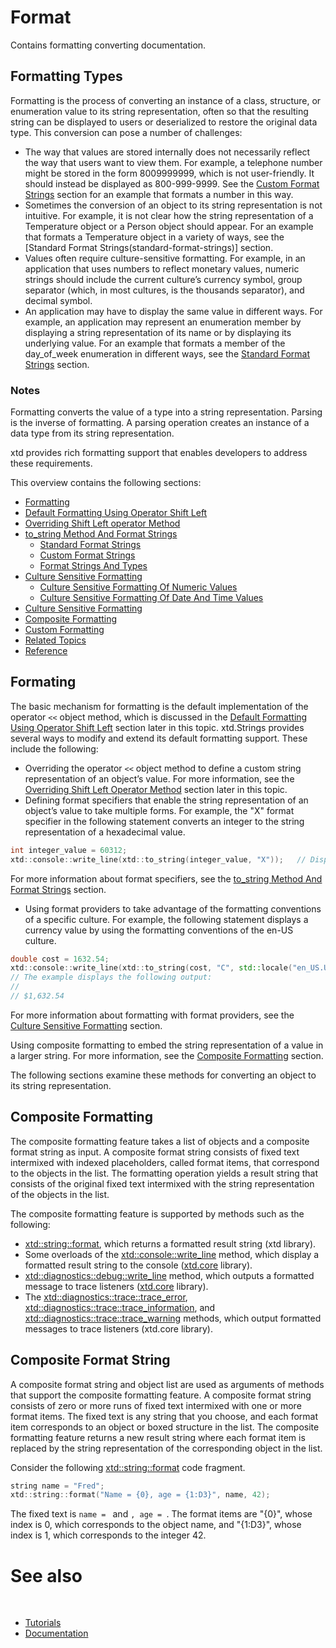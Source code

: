 # Format

Contains formatting converting documentation.

## Formatting Types

Formatting is the process of converting an instance of a class, structure, or enumeration value to its string representation, often so that the resulting string can be displayed to users or deserialized to restore the original data type. This conversion can pose a number of challenges:

* The way that values are stored internally does not necessarily reflect the way that users want to view them. For example, a telephone number might be stored in the form 8009999999, which is not user-friendly. It should instead be displayed as 800-999-9999. See the [Custom Format Strings](#custom-format-strings) section for an example that formats a number in this way.
* Sometimes the conversion of an object to its string representation is not intuitive. For example, it is not clear how the string representation of a Temperature object or a Person object should appear. For an example that formats a Temperature object in a variety of ways, see the [Standard Format Strings(standard-format-strings)] section.
* Values often require culture-sensitive formatting. For example, in an application that uses numbers to reflect monetary values, numeric strings should include the current culture’s currency symbol, group separator (which, in most cultures, is the thousands separator), and decimal symbol.
* An application may have to display the same value in different ways. For example, an application may represent an enumeration member by displaying a string representation of its name or by displaying its underlying value. For an example that formats a member of the day_of_week enumeration in different ways, see the [Standard Format Strings](#standard-format-strings) section.

### Notes

Formatting converts the value of a type into a string representation. Parsing is the inverse of formatting. A parsing operation creates an instance of a data type from its string representation.


xtd provides rich formatting support that enables developers to address these requirements.

This overview contains the following sections:

* [Formatting](#formatting)
* [Default Formatting Using Operator Shift Left](#defaultf-formatting-using-operator-shift-left)
* [Overriding Shift Left operator Method](#overriding-shift-left-operator-method)
* [to_string Method And Format Strings](#to_string-method-and-format-strings)
  * [Standard Format Strings](#standard-format-strings)
  * [Custom Format Strings](#custom-format-strings)
  * [Format Strings And Types](#format-strings-and-types)
* [Culture Sensitive Formatting](#culture-sensitive-formatting)
  * [Culture Sensitive Formatting Of Numeric Values](#culture-sensitive-formatting-of-numeric-values)
  * [Culture Sensitive Formatting Of Date And Time Values](#culture-sensitive-formatting-of-date-and-time-values)
* [Culture Sensitive Formatting](#culture-sensitive-formatting)
* [Composite Formatting](#composite-formatting)
* [Custom Formatting](#custom-formatting)
* [Related Topics](#related-topics)
* [Reference](#reference)

## Formating

The basic mechanism for formatting is the default implementation of the operator `<<` object method, which is discussed in the [Default Formatting Using Operator Shift Left](#default-formatting-using-operator-shift-left) section later in this topic. xtd.Strings provides several ways to modify and extend its default formatting support. These include the following:

* Overriding the operator `<<` object method to define a custom string representation of an object’s value. For more information, see the [Overriding Shift Left Operator Method](#overriding-shift-left-operator-method]) section later in this topic.
* Defining format specifiers that enable the string representation of an object’s value to take multiple forms. For example, the "X" format specifier in the following statement converts an integer to the string representation of a hexadecimal value.

```cpp
int integer_value = 60312;
xtd::console::write_line(xtd::to_string(integer_value, "X"));   // Displays EB98.
```

For more information about format specifiers, see the [to_string Method And Format Strings](#to_string-method-and-format-strings) section.

* Using format providers to take advantage of the formatting conventions of a specific culture. For example, the following statement displays a currency value by using the formatting conventions of the en-US culture.

```cpp
double cost = 1632.54;
xtd::console::write_line(xtd::to_string(cost, "C", std::locale("en_US.UTF-8")));
// The example displays the following output:
//
// $1,632.54
```

For more information about formatting with format providers, see the [Culture Sensitive Formatting](#culture-sensitive-formatting) section.

Using composite formatting to embed the string representation of a value in a larger string. For more information, see the [Composite Formatting](#composite-formatting) section.

The following sections examine these methods for converting an object to its string representation.

## Composite Formatting

The composite formatting feature takes a list of objects and a composite format string as input. A composite format string consists of fixed text intermixed with indexed placeholders, called format items, that correspond to the objects in the list. The formatting operation yields a result string that consists of the original fixed text intermixed with the string representation of the objects in the list.

The composite formatting feature is supported by methods such as the following:

* [xtd::string::format](https://gammasoft71.github.io/xtd/reference_guides/latest/group__format__parse.html#ga3afd6d163bc6391a48a1f84f28a68ffd), which returns a formatted result string (xtd library).
* Some overloads of the [xtd::console::write_line](https://gammasoft71.github.io/xtd/reference_guides/latest/classxtd_1_1console.html#aa9fbf20d808213c547163d5e7101bcda) method, which display a formatted result string to the console ([xtd.core](https://gammasoft71.github.io/xtd/reference_guides/latest/group__xtd__core.html) library).
* [xtd::diagnostics::debug::write_line](https://gammasoft71.github.io/xtd/reference_guides/latest/classxtd_1_1diagnostics_1_1debug.html#a2656cc128804128258ecad60ecf1cbd1) method, which outputs a formatted message to trace listeners ([xtd.core](https://gammasoft71.github.io/xtd/reference_guides/latest/group__xtd__core.html) library).
* The [xtd::diagnostics::trace::trace_error](https://gammasoft71.github.io/xtd/reference_guides/latest/classxtd_1_1diagnostics_1_1trace.html#a961460d0f10e5a3a36cfa2ecc222687a), [xtd::diagnostics::trace::trace_information](https://gammasoft71.github.io/xtd/reference_guides/latest/classxtd_1_1diagnostics_1_1trace.html#ae6444d92dadb5325844ed01313384335), and [xtd::diagnostics::trace::trace_warning](https://gammasoft71.github.io/xtd/reference_guides/latest/classxtd_1_1diagnostics_1_1trace.html#a8500d77e87bea7e8b021d1530e403850) methods, which output formatted messages to trace listeners (xtd.core library).

## Composite Format String

A composite format string and object list are used as arguments of methods that support the composite formatting feature. A composite format string consists of zero or more runs of fixed text intermixed with one or more format items. The fixed text is any string that you choose, and each format item corresponds to an object or boxed structure in the list. The composite formatting feature returns a new result string where each format item is replaced by the string representation of the corresponding object in the list.

Consider the following [xtd::string::format](https://gammasoft71.github.io/xtd/reference_guides/latest/group__format__parse.html#ga3afd6d163bc6391a48a1f84f28a68ffd) code fragment.

```cpp
string name = "Fred";
xtd::string::format("Name = {0}, age = {1:D3}", name, 42);
```

The fixed text is `name = ` and `, age = `. The format items are "{0}", whose index is 0, which corresponds to the object name, and "{1:D3}", whose index is 1, which corresponds to the integer 42.

# See also
​
* [Tutorials](/docs/documentation/Guides/Overview/Tutorials)
* [Documentation](/docs/documentation)
